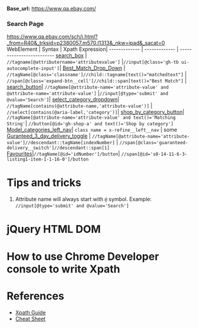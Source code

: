 **Base_url:** https://www.qa.ebay.com/
### Search Page
https://www.qa.ebay.com/sch/i.html?_from=R40&_trksid=p2380057.m570.l1313&_nkw=ipad&_sacat=0                    
WebElement         | Syntax   | Xpath Expression|
------------- | -------------   | -------------------------
[search_box](https://github.corp.ebay.com/pboopathi/Xpath-CheatSheet/blob/master/Images/search_box.png)  | `//tagname[@attributername='attributevalue']` |`//input[@class='gh-tb ui-autocomplete-input']`|
[Best_Match_Drop_Down](https://github.corp.ebay.com/pboopathi/Xpath-CheatSheet/blob/master/Images/Best_Match_Drop_Down.png)  | `//tagName[@class='classname']//child::tagname[text()="matchedtext"]`    | `//span[@class='expand-btn__cell']//child::span[text()="Best Match"]` |
[search_button](https://github.corp.ebay.com/pboopathi/Xpath-CheatSheet/blob/master/Images/Search_Button.png)| `//tagName[@attribute-name='attribute-value' and @attribute-name='attribute-value']` |`//input[@type='submit' and @value='Search']`|
[select_category_dropdown](https://github.corp.ebay.com/pboopathi/Xpath-CheatSheet/blob/master/Images/Select_categoty.png)| `//tagName[contains(@attribute-name,'attribute-value')]` | `//select[contains(@aria-label,'category')]`|
[shop_by_category_button](https://github.corp.ebay.com/pboopathi/Xpath-CheatSheet/blob/master/Images/Shop_By_category.png)| `//tagName[@attribute-name='attribute-value' and text()='Matching String'`| `//button[@id='gh-shop-a' and text()='Shop by category']`
[Model_categories_left_nav](https://github.corp.ebay.com/pboopathi/Xpath-CheatSheet/blob/master/Images/Model_category.png)| `class name = x-refine__left__nav` | some
[Guranteed_3_day_delivery_toggle](https://github.corp.ebay.com/pboopathi/Xpath-CheatSheet/blob/master/Images/Guranteed_3_day_delivery_toggle.png) | `//tagName[@attribute-name='attribute-value']//descendant::tagName[indexNumber]` | `//span[@class='guaranteed-delivery__switch']//descendant::span[1]`
[Favourites](https://github.corp.ebay.com/pboopathi/Xpath-CheatSheet/blob/master/Images/Favourites.png)|`//tagName[@id='idNumber']/button`| `//span[@id='s0-14-11-6-3-listing1-item-1-1-16-0']/button`
  
# Tips and tricks
1. Attribute name will always start with `@` symbol. Example: `//input[@type='submit' and @value='Search']`

# jQuery HTML DOM

# How to use Chrome Developer console to write Xpath


# References
- [Xpath Guide](https://www.lambdatest.com/blog/complete-guide-for-using-xpath-in-selenium-with-examples/)
- [Cheat Sheet](https://devhints.io/xpath)


